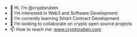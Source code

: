 - 👋 Hi, I’m @cryptoruben
- 👀 I’m interested in Web3 and Software Development
- 🌱 I’m currently learning Smart Contract Development
- 💞️ I’m looking to collaborate on crypto open source projects
- 📫 How to reach me: www.cryptoruben.com

<!---
cryptoruben/cryptoruben is a ✨ special ✨ repository because its `README.md` (this file) appears on your GitHub profile.
You can click the Preview link to take a look at your changes.
--->
